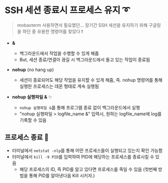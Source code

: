 # SSH 세션 종료시 프로세스 유지 ➰
> mobaxterm 사용하면서 필요했던...
> 장기간 SSH 세션을 유지하기 위해 구글링을 하던 중 유용한 명령어를 찾았다 ❗

+ **&**
   + 백그라운드에서 작업을 수행할 수 있게 해줌
   + But, 세션 종료/연결이 끊길 시 백그라운드에서 돌고 있는 작업이 종료됨
   
+ **nohup** (no hang up)
   + 세션이 종료되어도 해당 작업을 유지할 수 있게 해줌, 즉. nohup 명령어를 통해 실행한 프로세스는 데몬 형태로 계속 실행됨

+ **nohup 실행파일 &** ✨
   + ```nohup 실행파일 &```를 통해 프로그램 종료 없이 백그라운드에서 실행
   + "nohup 실행파일 > logfile_name &" 입력시, 원하는 logfile_name에 log를 기록할 수 있음
   
   
## 프로세스 종료 🔪
+ 터미널에서 ```netstat -nlp```를 통해 어떤 프로세스들이 실행되고 있는지 확인 가능함
+ 터미널에서 ```kill -9 PID```를 입력하여 PID에 해당하는 프로세스를 종료시킬 수 있음
   + 해당 프로세스의 ID, 즉 PID를 알고 있다면 프로세스를 죽일 수 있음 (첫번째 방법을 통해 PID를 알아낸다음 Kill 시키자.)

